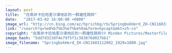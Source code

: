 ```yaml
---
layout: post
title:  "在南非卡拉哈里沙漠地区的一群雄性跳羚"
date:   "2017-03-02 16:00:00 +0800"
image_url: "http://cn.bing.com/az/hprichbg/rb/SpringbokHerd_ZH-CN11603112082_1920x1080.jpg"
link: "/search?q=%e8%b7%b3%e7%be%9a&form=hpcapt&mkt=zh-cn"
copyright: "在南非卡拉哈里沙漠地区的一群雄性跳羚(© Minden Pictures/Masterfile)"
image_hash: "5dd7d323df4e79f5f1c383876d027bb1"
image_filename: "SpringbokHerd_ZH-CN11603112082_1920x1080.jpg"
---
```

